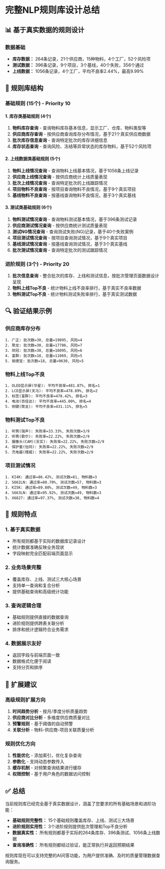 # 完整NLP规则库设计总结

## 📊 基于真实数据的规则设计

### 数据基础
- **库存数据：** 264条记录，21个供应商，15种物料，4个工厂，52个风险项
- **测试数据：** 396条记录，9个项目，3个基线，40个失败，356个通过
- **上线数据：** 1056条记录，4个工厂，平均不良率2.44%，最高9.99%

## 🎯 规则库结构

### 基础规则 (15个) - Priority 10

#### 1. 库存类基础规则 (4个)
1. **物料库存查询** - 查询物料库存基本信息，显示工厂、仓库、物料类型等
2. **供应商库存查询** - 按供应商查询库存分布情况，基于21个真实供应商数据
3. **批次库存信息查询** - 查询特定批次的库存详细信息
4. **库存状态查询** - 查询风险、冻结等异常状态的库存物料，基于52个风险项

#### 2. 上线数据类基础规则 (5个)
1. **物料上线情况查询** - 查询物料上线基本情况，基于1056条上线记录
2. **供应商上线情况查询** - 按供应商统计上线质量表现
3. **批次上线情况查询** - 查询特定批次的上线跟踪情况
4. **项目物料不良查询** - 按项目查询物料不良情况，基于9个真实项目
5. **基线物料不良查询** - 按基线查询物料不良情况，基于3个真实基线

#### 3. 测试类基础规则 (6个)
1. **物料测试情况查询** - 查询物料测试基本情况，基于396条测试记录
2. **供应商测试情况查询** - 按供应商统计测试质量表现
3. **测试NG情况查询** - 查询测试失败(NG)记录，基于40个失败案例
4. **项目测试情况查询** - 按项目查询测试情况，基于9个真实项目
5. **基线测试情况查询** - 按基线查询测试情况，基于3个真实基线
6. **批次测试情况查询** - 查询特定批次的测试跟踪情况

### 进阶规则 (3个) - Priority 20

1. **批次信息查询** - 整合批次的库存、上线和测试信息，按批次管理页面数据设计呈现
2. **物料上线Top不良** - 统计物料上线不良率排行，基于真实不良率数据
3. **物料测试Top不良** - 统计物料测试失败率排行，基于真实测试数据

## 🔍 验证结果示例

### 供应商库存分布
```
1. 广正: 批次数=30, 总量=19895, 风险=4
2. 聚龙: 批次数=30, 总量=17786, 风险=7
3. 欣冠: 批次数=30, 总量=16095, 风险=6
4. 富群: 批次数=18, 总量=11069, 风险=5
5. 丽德宝: 批次数=18, 总量=9630, 风险=5
```

### 物料上线Top不良
```
1. OLED显示屏(华星): 平均不良率=481.87%, 排名=1
2. LCD显示屏(天马): 平均不良率=478.89%, 排名=2
3. 标签(富群): 平均不良率=478.42%, 排名=3
4. 电池(百佳达): 平均不良率=445.00%, 排名=4
5. 侧键(聚龙): 平均不良率=431.11%, 排名=5
```

### 物料测试Top不良
```
1. 听筒(瑞声): 失败率=33.33%, 失败次数=3/9
2. 听筒(歌尔): 失败率=22.22%, 失败次数=2/9
3. 摄像头(CAM)(天实): 失败率=22.22%, 失败次数=2/9
4. 保护套(怡同): 失败率=22.22%, 失败次数=2/9
5. 充电器(理威): 失败率=22.22%, 失败次数=2/9
```

### 项目测试情况
```
1. KI4K: 通过率=86.42%, 测试次数=81, 物料数=3
2. S662LN: 通过率=80.70%, 测试次数=57, 物料数=3
3. KI5K: 通过率=89.80%, 测试次数=49, 物料数=3
4. S663LN: 通过率=95.92%, 测试次数=49, 物料数=3
5. X6827: 通过率=97.37%, 测试次数=38, 物料数=4
```

## 🎯 规则特点

### 1. 基于真实数据
- 所有规则都基于实际的数据库记录设计
- 统计数据准确反映业务现状
- 字段映射完全匹配前端页面显示

### 2. 业务场景完整
- 覆盖库存、上线、测试三大核心场景
- 支持单一查询和复合分析
- 提供基础查询和高级统计功能

### 3. 查询逻辑合理
- 基础规则提供直接的数据查询
- 进阶规则提供跨表关联分析
- 排序和统计逻辑符合业务需求

### 4. 数据展示友好
- 返回字段与前端页面一致
- 数据格式化便于阅读
- 支持分页和排序

## 🚀 扩展建议

### 高级规则扩展方向
1. **时间趋势分析** - 按月/季度分析质量趋势
2. **供应商对比分析** - 多维度供应商质量对比
3. **预警规则** - 基于阈值的自动预警
4. **关联分析** - 物料-供应商-项目关联质量分析

### 规则优化方向
1. **性能优化** - 添加索引，优化复杂查询
2. **参数化** - 支持动态参数传入
3. **缓存机制** - 对频繁查询结果进行缓存
4. **权限控制** - 基于用户角色的数据访问控制

## ✅ 总结

当前规则库已经完全基于真实数据设计，涵盖了您要求的所有基础场景和进阶功能：

- **基础规则完整性：** 15个基础规则覆盖库存、上线、测试三大场景
- **进阶规则实用性：** 3个进阶规则提供批次管理和Top不良分析
- **数据真实性：** 所有规则都基于实际的264条库存、396条测试、1056条上线数据
- **查询准确性：** 所有规则都经过验证，能正常执行并返回预期结果

规则库现在可以支持完整的AI问答功能，为用户提供准确、及时的质量管理数据查询服务。
